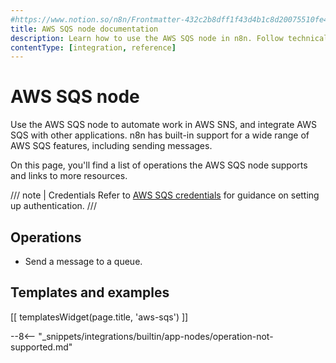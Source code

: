 ```yaml
---
#https://www.notion.so/n8n/Frontmatter-432c2b8dff1f43d4b1c8d20075510fe4
title: AWS SQS node documentation
description: Learn how to use the AWS SQS node in n8n. Follow technical documentation to integrate AWS SQS node into your workflows.
contentType: [integration, reference]
---
```


# AWS SQS node

Use the AWS SQS node to automate work in AWS SNS, and integrate AWS SQS with other applications. n8n has built-in support for a wide range of AWS SQS features, including sending messages.

On this page, you'll find a list of operations the AWS SQS node supports and links to more resources.

/// note | Credentials
Refer to  [AWS SQS credentials](/integrations/builtin/credentials/aws/) for guidance on setting up authentication. 
///

## Operations

* Send a message to a queue.

## Templates and examples

<!-- see https://www.notion.so/n8n/Pull-in-templates-for-the-integrations-pages-37c716837b804d30a33b47475f6e3780 -->
[[ templatesWidget(page.title, 'aws-sqs') ]]

--8<-- "_snippets/integrations/builtin/app-nodes/operation-not-supported.md"

